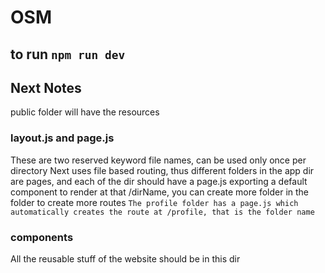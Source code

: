 # OSM
## to run `npm run dev`


## Next Notes
public folder will have the resources
### layout.js and page.js
These are two reserved keyword file names, can be used only once per directory
Next uses file based routing, thus different folders in the app dir are pages, and each of the dir should have a page.js exporting a default component to render at that /dirName, you can create more folder in the folder to create more routes
`The profile folder has a page.js which automatically creates the route at /profile, that is the folder name`




### components
All the reusable stuff of the website should be in this dir
